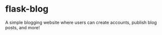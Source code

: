 # flask-blog

A simple blogging website where users can create accounts, publish blog posts, and more!
